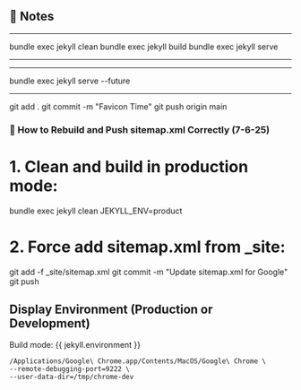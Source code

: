 ## 📌 Notes

---
bundle exec jekyll clean
bundle exec jekyll build
bundle exec jekyll serve

-----

---

bundle exec jekyll serve --future


---




git add . 
git commit -m "Favicon Time"
git push origin main


### 📌 How to Rebuild and Push sitemap.xml Correctly (7-6-25)
# 1. Clean and build in production mode:
bundle exec jekyll clean
JEKYLL_ENV=product
# 2. Force add sitemap.xml from _site:
git add -f _site/sitemap.xml
git commit -m "Update sitemap.xml for Google"
git push


## Display Environment (Production or Development)
  <p>Build mode: {{ jekyll.environment }}</p>



```
/Applications/Google\ Chrome.app/Contents/MacOS/Google\ Chrome \
--remote-debugging-port=9222 \
--user-data-dir=/tmp/chrome-dev
```
